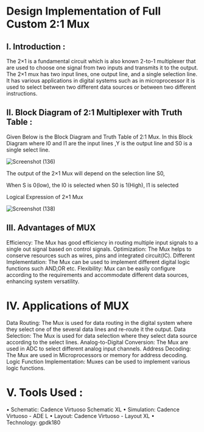 # Design Implementation of Full Custom 2:1 Mux
<dr>
<dr>
<h2>I. Introduction :</h2>
<dr>The 2×1 is a fundamental circuit which is also known 2-to-1 multiplexer that are used to choose one signal from two inputs and transmits it to the output. The 2×1 mux has two input lines, one output line, and a single selection line. It has various applications in digital systems such as in microprocessor it is used to select between two different data sources or between two different instructions.<dr>
<dr>

<h2>II. Block Diagram of 2:1 Multiplexer with Truth Table :</h2>
Given Below is the Block Diagram and Truth Table of 2:1 Mux. In this Block Diagram where I0 and I1 are the input lines ,Y is the output line and S0 is a single select line.

![Screenshot (136)](https://github.com/user-attachments/assets/d5a33469-e12e-4088-b75f-9714cf996d9e)


The output of the 2×1 Mux will depend on the selection line S0,

When S is 0(low), the I0 is selected
when S0 is 1(High), I1 is selected


Logical Expression of 2×1 Mux

![Screenshot (138)](https://github.com/user-attachments/assets/c661971d-8658-4c23-a1d0-6e77eebca7fd)

<h2>III. Advantages of MUX</h2>

Efficiency: The Mux has good efficiency in routing multiple input signals to a single out signal based on control signals.<dr>
Optimization: The Mux helps to conserve resources such as wires, pins and integrated circuit(IC).<dr>
Different Implementation: The Mux can be used to implement different digital logic functions such AND,OR etc.<dr>
Flexibility: Mux can be easily configure according to the requirements and accommodate different data sources, enhancing system versatility.<dr>

<H1>IV. Applications of MUX</H1>

Data Routing: The Mux is used for data routing in the digital system where they select one of the several data lines and re-route it the output.<dr>
Data Selection: The Mux is used for data selection where they select data source according to the select lines.<dr>
Analog-to-Digital Conversion: The Mux are used in ADC to select different analog input channels.<dr>
Address Decoding: The Mux are used in Microprocessors or memory for address decoding.<dr>
Logic Function Implementation: Muxes can be used to implement various logic functions.<dr>


<H1>V. Tools Used :</H1>

• Schematic: Cadence Virtuoso Schematic XL<dr>
• Simulation: Cadence Virtuoso - ADE L<dr>
• Layout: Cadence Virtuoso - Layout XL<dr>
• Technology: gpdk180<dr>




